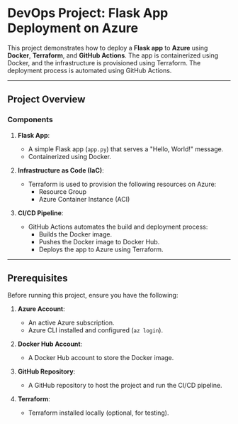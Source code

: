 # DevOps Project: Flask App Deployment on Azure

This project demonstrates how to deploy a **Flask app** to **Azure** using **Docker**, **Terraform**, and **GitHub Actions**. The app is containerized using Docker, and the infrastructure is provisioned using Terraform. The deployment process is automated using GitHub Actions.

---

## **Project Overview**

### **Components**
1. **Flask App**:
   - A simple Flask app (`app.py`) that serves a "Hello, World!" message.
   - Containerized using Docker.

2. **Infrastructure as Code (IaC)**:
   - Terraform is used to provision the following resources on Azure:
     - Resource Group
     - Azure Container Instance (ACI)

3. **CI/CD Pipeline**:
   - GitHub Actions automates the build and deployment process:
     - Builds the Docker image.
     - Pushes the Docker image to Docker Hub.
     - Deploys the app to Azure using Terraform.

---

## **Prerequisites**

Before running this project, ensure you have the following:

1. **Azure Account**:
   - An active Azure subscription.
   - Azure CLI installed and configured (`az login`).

2. **Docker Hub Account**:
   - A Docker Hub account to store the Docker image.

3. **GitHub Repository**:
   - A GitHub repository to host the project and run the CI/CD pipeline.

4. **Terraform**:
   - Terraform installed locally (optional, for testing).
